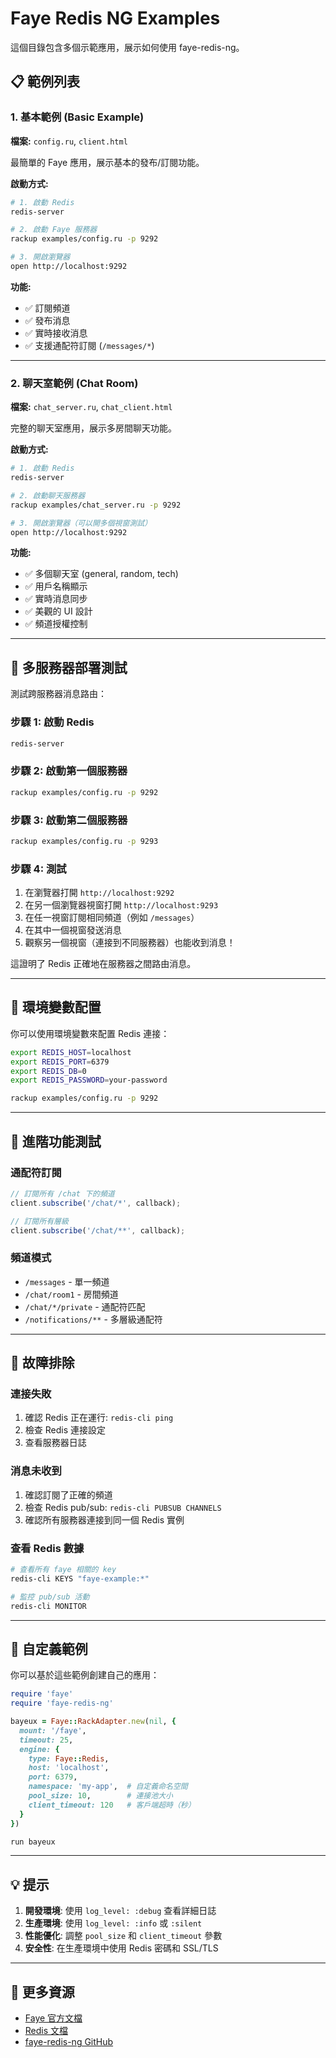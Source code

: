 # Faye Redis NG Examples

這個目錄包含多個示範應用，展示如何使用 faye-redis-ng。

## 📋 範例列表

### 1. 基本範例 (Basic Example)
**檔案:** `config.ru`, `client.html`

最簡單的 Faye 應用，展示基本的發布/訂閱功能。

**啟動方式:**
```bash
# 1. 啟動 Redis
redis-server

# 2. 啟動 Faye 服務器
rackup examples/config.ru -p 9292

# 3. 開啟瀏覽器
open http://localhost:9292
```

**功能:**
- ✅ 訂閱頻道
- ✅ 發布消息
- ✅ 實時接收消息
- ✅ 支援通配符訂閱 (`/messages/*`)

---

### 2. 聊天室範例 (Chat Room)
**檔案:** `chat_server.ru`, `chat_client.html`

完整的聊天室應用，展示多房間聊天功能。

**啟動方式:**
```bash
# 1. 啟動 Redis
redis-server

# 2. 啟動聊天服務器
rackup examples/chat_server.ru -p 9292

# 3. 開啟瀏覽器（可以開多個視窗測試）
open http://localhost:9292
```

**功能:**
- ✅ 多個聊天室 (general, random, tech)
- ✅ 用戶名稱顯示
- ✅ 實時消息同步
- ✅ 美觀的 UI 設計
- ✅ 頻道授權控制

---

## 🚀 多服務器部署測試

測試跨服務器消息路由：

### 步驟 1: 啟動 Redis
```bash
redis-server
```

### 步驟 2: 啟動第一個服務器
```bash
rackup examples/config.ru -p 9292
```

### 步驟 3: 啟動第二個服務器
```bash
rackup examples/config.ru -p 9293
```

### 步驟 4: 測試
1. 在瀏覽器打開 `http://localhost:9292`
2. 在另一個瀏覽器視窗打開 `http://localhost:9293`
3. 在任一視窗訂閱相同頻道（例如 `/messages`）
4. 在其中一個視窗發送消息
5. 觀察另一個視窗（連接到不同服務器）也能收到消息！

這證明了 Redis 正確地在服務器之間路由消息。

---

## 🔧 環境變數配置

你可以使用環境變數來配置 Redis 連接：

```bash
export REDIS_HOST=localhost
export REDIS_PORT=6379
export REDIS_DB=0
export REDIS_PASSWORD=your-password

rackup examples/config.ru -p 9292
```

---

## 🎯 進階功能測試

### 通配符訂閱
```javascript
// 訂閱所有 /chat 下的頻道
client.subscribe('/chat/*', callback);

// 訂閱所有層級
client.subscribe('/chat/**', callback);
```

### 頻道模式
- `/messages` - 單一頻道
- `/chat/room1` - 房間頻道
- `/chat/*/private` - 通配符匹配
- `/notifications/**` - 多層級通配符

---

## 🐛 故障排除

### 連接失敗
1. 確認 Redis 正在運行: `redis-cli ping`
2. 檢查 Redis 連接設定
3. 查看服務器日誌

### 消息未收到
1. 確認訂閱了正確的頻道
2. 檢查 Redis pub/sub: `redis-cli PUBSUB CHANNELS`
3. 確認所有服務器連接到同一個 Redis 實例

### 查看 Redis 數據
```bash
# 查看所有 faye 相關的 key
redis-cli KEYS "faye-example:*"

# 監控 pub/sub 活動
redis-cli MONITOR
```

---

## 📝 自定義範例

你可以基於這些範例創建自己的應用：

```ruby
require 'faye'
require 'faye-redis-ng'

bayeux = Faye::RackAdapter.new(nil, {
  mount: '/faye',
  timeout: 25,
  engine: {
    type: Faye::Redis,
    host: 'localhost',
    port: 6379,
    namespace: 'my-app',  # 自定義命名空間
    pool_size: 10,        # 連接池大小
    client_timeout: 120   # 客戶端超時（秒）
  }
})

run bayeux
```

---

## 💡 提示

1. **開發環境**: 使用 `log_level: :debug` 查看詳細日誌
2. **生產環境**: 使用 `log_level: :info` 或 `:silent`
3. **性能優化**: 調整 `pool_size` 和 `client_timeout` 參數
4. **安全性**: 在生產環境中使用 Redis 密碼和 SSL/TLS

---

## 🔗 更多資源

- [Faye 官方文檔](https://faye.jcoglan.com/)
- [Redis 文檔](https://redis.io/documentation)
- [faye-redis-ng GitHub](https://github.com/yourusername/faye-redis-ng)
